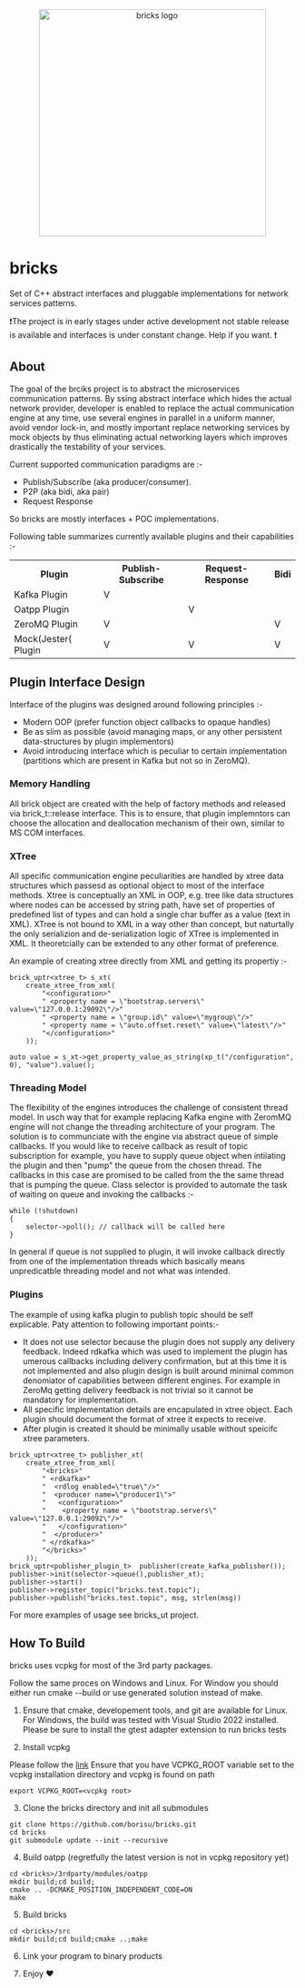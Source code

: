 
<div align="center">
<img alt="bricks logo" src="https://github.com/borisu/bricks/assets/7937935/63ad0a60-5d7b-40ff-89bf-748ba04bd2c7" width="400px"/>
</div>

# bricks

Set of C++ abstract interfaces and pluggable implementations for network services patterns.

❗The project is in early stages under active development not stable release is available and interfaces is under constant change. Help if you want. ❗

## About 

The goal of the brciks project is to abstract the microservices communication patterns. By ssing abstract interface which hides the actual network provider, developer is enabled to replace the actual communication engine at any time, use several engines in parallel in a uniform manner, avoid vendor lock-in, and mostly important replace networking services by mock objects by thus eliminating actual networking layers which improves drastically the testability of your services.

Current supported communication paradigms are :-
- Publish/Subscribe (aka producer/consumer).
- P2P (aka bidi, aka pair) 
- Request Response 

So bricks are mostly interfaces + POC implementations. 

Following table summarizes currently available plugins and their capabilities :-

<table>
  <tr>
    <th>Plugin</th>
    <th>Publish-Subscribe</th>
    <th>Request-Response</th>
    <th>Bidi</th>
  </tr>
  <tr>
    <td>Kafka Plugin</td>
    <td>V</td>
    <td></td>
    <td></td>
  </tr>
    <td>Oatpp Plugin</td>
    <td></td>
    <td>V</td>
    <td></td>
  </tr>
  </tr>
    <td>ZeroMQ Plugin</td>
    <td>V</td>
    <td></td>
    <td>V</td>
  </tr>
  </tr>
    <td>Mock(Jester( Plugin</td>
    <td>V</td>
    <td>V</td>
    <td>V</td>
  </tr>
</table>

## Plugin Interface Design 

Interface of the plugins was designed around following principles :-
- Modern OOP (prefer function object callbacks to opaque handles)
- Be as slim as possible (avoid managing maps, or any other persistent data-structures by plugin implementors)
- Avoid introducing interface which is peculiar to certain implementation (partitions which are present in Kafka but not so in ZeroMQ).
  
### Memory Handling

All brick object are created with the help of factory methods and released via brick_t::release interface. This is to ensure, that plugin implemntors can choose the allocation and deallocation mechanism of their own, similar to MS COM interfaces.

### XTree 
All specific communication engine peculiarities are handled by xtree data structures which passesd as optional object to most of the interface methods. Xtree is conceptually an XML in OOP, e.g. tree like data structures where nodes can be accessed by string path, have set of properties of predefined list of types and can hold a single char buffer as a value (text in XML). XTree is not bound to XML in a way other than concept, but naturtally the only serializion and de-serialization logic of XTree is implemented in XML. It theoretcially can be extended to any other format of preference.

An example of creating xtree directly from XML and getting its propertiy :-

```
brick_uptr<xtree_t> s_xt(
	create_xtree_from_xml(
		"<configuration>"
		" <property name = \"bootstrap.servers\" value=\"127.0.0.1:29092\"/>"
		" <property name = \"group.id\" value=\"mygroup\"/>"
		" <property name = \"auto.offset.reset\" value=\"latest\"/>"
		"</configuration>"
	));

auto value = s_xt->get_property_value_as_string(xp_t("/configuration", 0), "value").value();
```
### Threading Model 

The flexibility of the engines introduces the challenge of consistent thread model. In usch way that for example replacing Kafka engine with ZeromMQ engine will not change the threading architecture of your program. The solution is to communciate with the engine via abstract queue of simple callbacks. If you would like to receive callback as result of topic subscription for example, you have to supply queue object when intiiating the plugin and then "pump" the queue from the chosen thread. The callbacks in this case are promised to be called from the the same thread that is pumping the queue. Class selector is provided to automate the task of waiting on queue and invoking the callbacks :-

```
while (!shutdown)
{
	selector->poll(); // callback will be called here
}
```

In general if queue is not supplied to plugin, it will invoke callback directly from one of the implementation threads which basically means unpredicatble threading model and not what was intended.

### Plugins 

The example of using kafka plugin to publish topic should be self explicable. Paty attention to following important points:-

- It does not use selector because the plugin does not supply any delivery feedback. Indeed rdkafka which was used to implement the plugin has umerous callbacks including delivery confirmation, but at this time it is not implemented and also plugin design is built around minimal common denomiator of capabilities between different engines. For example in ZeroMq getting delivery feedback is not trivial so it cannot be mandatory for implementation.
- All specific implementation details are encapulated in xtree object. Each plugin should document the format of xtree it expects to receive.
- After plugin is created it should be minimally usable without speicifc xtree parameters.  

```
brick_uptr<xtree_t> publisher_xt(
	create_xtree_from_xml(
		"<bricks>"
		" <rdkafka>"
		"  <rdlog enabled=\"true\"/>"
		"  <producer name=\"producer1\">"
		"   <configuration>"
		"    <property name = \"bootstrap.servers\" value=\"127.0.0.1:29092\"/>"
		"   </configuration>"
		"  </producer>"
		" </rdkafka>"
		"</bricks>"
	));
brick_uptr<publisher_plugin_t>  publisher(create_kafka_publisher());
publisher->init(selector->queue(),publisher_xt);
publisher->start()
publisher->register_topic("bricks.test.topic");
publisher->publish("bricks.test.topic", msg, strlen(msg))
```
For more examples of usage see bricks_ut project.

## How To Build

bricks uses vcpkg for most of the 3rd party packages. 

Follow the same proces on Windows and Linux. For Window you should either run cmake --build or use generated solution instead of make.

1. Ensure that cmake, developement tools, and git are available for Linux. For Windows, the build was tested with Visual Studio 2022 installed. Please be sure to install the gtest adapter extension to run bricks tests

2. Install vcpkg
   
Please follow the [link](https://learn.microsoft.com/en-us/vcpkg/get_started/get-started?pivots=shell-cmd) 
Ensure that you have VCPKG_ROOT variable set to the vcpkg installation directory and vcpkg is found on path
```
export VCPKG_ROOT=<vcpkg root>
```

3. Clone the bricks directory and init all submodules
```
git clone https://github.com/borisu/bricks.git
cd bricks
git submodule update --init --recursive
```

4. Build oatpp (regretfully the latest version is not in vcpkg repository yet)
```
cd <bricks>/3rdparty/modules/oatpp
mkdir build;cd build;
cmake .. -DCMAKE_POSITION_INDEPENDENT_CODE=ON
make
```
5. Build bricks
```
cd <bricks>/src
mkdir build;cd build;cmake ..;make
```

6. Link your program to binary products

7. Enjoy :heart:
